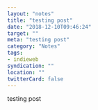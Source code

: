 ```yaml
---
layout: "notes"
title: "testing post"
date: "2018-12-10T09:46:24"
target: ""
meta: "testing post"
category: "Notes"
tags:
- indieweb
syndication: ""
location: ""
twitterCard: false
---
```

testing post

